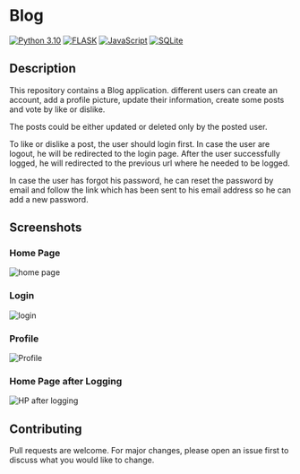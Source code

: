 # Blog 
[![Python 3.10](https://img.shields.io/badge/Python-FFD43B?style=for-the-badge&logo=python&logoColor=blue)](https://shields.io/) 
[![FLASK](https://img.shields.io/badge/Flask-000000?style=for-the-badge&logo=flask&logoColor=white)](https://shields.io/)
[![JavaScript](https://img.shields.io/badge/JavaScript-323330?style=for-the-badge&logo=javascript&logoColor=F7DF1E)](https://shields.io/)
[![SQLite](https://img.shields.io/badge/SQLite-07405E?style=for-the-badge&logo=sqlite&logoColor=white)](https://shields.io/)


## Description

This repository contains a Blog application. different users can create an account, add a profile picture, update their information, create some posts and vote by like or dislike.

The posts could be either updated or deleted only by the posted user. 

To like or dislike a post, the user should login first. In case the user are logout, he will be redirected to the login page. After the user successfully logged, he will redirected to the previous url where he needed to be logged.

In case the user has forgot his password, he can reset the password by email and follow the link which has been sent to his email address so he can add a new password.

## Screenshots

### Home Page

![home page](https://user-images.githubusercontent.com/37559101/220769446-2552d113-e5ab-4c8a-9fb4-4d6070bf4cbd.png)

### Login

![login](https://user-images.githubusercontent.com/37559101/220769903-a8bf5831-ccbb-4e86-924c-be6ce29425ee.png)

### Profile

![Profile](https://user-images.githubusercontent.com/37559101/220770106-388bc630-7171-4e3e-b629-8fcb7191a93e.png)

### Home Page after Logging

![HP after logging](https://user-images.githubusercontent.com/37559101/220770377-b1ae05dd-8866-4818-8e0c-50dbdec3077e.png)

## Contributing

Pull requests are welcome. For major changes, please open an issue first
to discuss what you would like to change.
